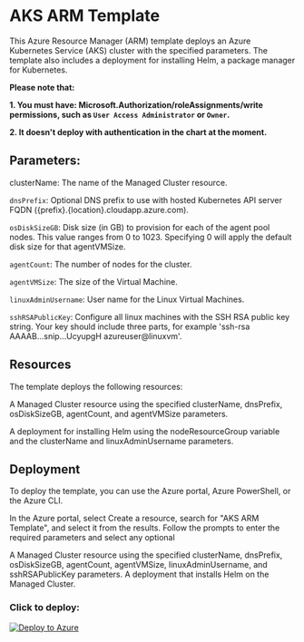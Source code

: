 # AKS ARM Template
This Azure Resource Manager (ARM) template deploys an Azure Kubernetes Service (AKS) cluster with the specified parameters. The template also includes a deployment for installing Helm, a package manager for Kubernetes.

**Please note that:**

**1.    You must have:
Microsoft.Authorization/roleAssignments/write permissions, such as `User Access Administrator` or `Owner`.**

**2.    It doesn't deploy with authentication in the chart at the moment.**

## Parameters:
clusterName: The name of the Managed Cluster resource.

`dnsPrefix`: Optional DNS prefix to use with hosted Kubernetes API server FQDN ({prefix}.{location}.cloudapp.azure.com).

`osDiskSizeGB`: Disk size (in GB) to provision for each of the agent pool nodes. This value ranges from 0 to 1023. Specifying 0 will apply the default disk size for that agentVMSize.

`agentCount`: The number of nodes for the cluster.

`agentVMSize`: The size of the Virtual Machine.

`linuxAdminUsername`: User name for the Linux Virtual Machines.

`sshRSAPublicKey`: Configure all linux machines with the SSH RSA public key string. Your key should include three parts, for example 'ssh-rsa AAAAB...snip...UcyupgH azureuser@linuxvm'.

## Resources
The template deploys the following resources:

A Managed Cluster resource using the specified clusterName, dnsPrefix, osDiskSizeGB, agentCount, and agentVMSize parameters.

A deployment for installing Helm using the nodeResourceGroup variable and the clusterName and linuxAdminUsername parameters.

## Deployment
To deploy the template, you can use the Azure portal, Azure PowerShell, or the Azure CLI.

In the Azure portal, select Create a resource, search for "AKS ARM Template", and select it from the results.
Follow the prompts to enter the required parameters and select any optional


A Managed Cluster resource using the specified clusterName, dnsPrefix, osDiskSizeGB, agentCount, agentVMSize, linuxAdminUsername, and sshRSAPublicKey parameters.
A deployment that installs Helm on the Managed Cluster.

### Click to deploy:

[![Deploy to Azure](https://aka.ms/deploytoazurebutton)](https://portal.azure.com/#create/Microsoft.Template/uri/https%3A%2F%2Fraw.githubusercontent.com%2Fmicrosoft%2Fshowwhy%2Fazure%2Fdocs%2Fdeployment%2Fazure-scripts%2Fall.json)